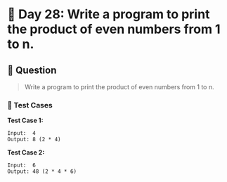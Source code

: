 # 📅 Day 28: Write a program to print the product of even numbers from 1 to n.

## 📝 Question

> Write a program to print the product of even numbers from 1 to n.

### 🧪 Test Cases

**Test Case 1:**
```
Input:  4
Output: 8 (2 * 4)
```
**Test Case 2:**
```
Input:  6
Output: 48 (2 * 4 * 6)
```

